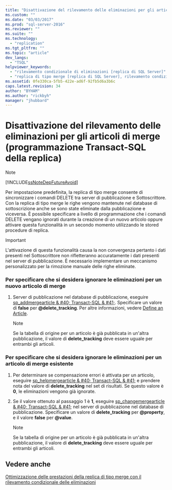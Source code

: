 ```yaml
---
title: "Disattivazione del rilevamento delle eliminazioni per gli articoli di merge (programmazione Transact-SQL della replica) | Microsoft Docs"
ms.custom: ""
ms.date: "03/03/2017"
ms.prod: "sql-server-2016"
ms.reviewer: ""
ms.suite: ""
ms.technology: 
  - "replication"
ms.tgt_pltfrm: ""
ms.topic: "article"
dev_langs: 
  - "TSQL"
helpviewer_keywords: 
  - "rilevamento condizionale di eliminazioni [replica di SQL Server]"
  - "replica di tipo merge [replica di SQL Server], rilevamento condizionale di eliminazioni"
ms.assetid: 0fe330ca-5fb5-422e-ad6f-92fb5d6a3b6c
caps.latest.revision: 34
author: "BYHAM"
ms.author: "rickbyh"
manager: "jhubbard"
---
```

# Disattivazione del rilevamento delle eliminazioni per gli articoli di merge (programmazione Transact-SQL della replica)
    
> [!NOTE]  
>  [!INCLUDE[ssNoteDepFutureAvoid](../../../includes/ssnotedepfutureavoid-md.md)]  
  
 Per impostazione predefinita, la replica di tipo merge consente di sincronizzare i comandi DELETE tra server di pubblicazione e Sottoscrittore. Con la replica di tipo merge le righe vengono mantenute nel database di sottoscrizione anche se sono state eliminate dalla pubblicazione e viceversa. È possibile specificare a livello di programmazione che i comandi DELETE vengano ignorati durante la creazione di un nuovo articolo oppure attivare questa funzionalità in un secondo momento utilizzando le stored procedure di replica.  
  
> [!IMPORTANT]  
>  L'attivazione di questa funzionalità causa la non convergenza pertanto i dati presenti nel Sottoscrittore non rifletteranno accuratamente i dati presenti nel server di pubblicazione. È necessario implementare un meccanismo personalizzato per la rimozione manuale delle righe eliminate.  
  
### Per specificare che si desidera ignorare le eliminazioni per un nuovo articolo di merge  
  
1.  Server di pubblicazione nel database di pubblicazione, eseguire [sp_addmergearticle & #40; Transact-SQL & #41;](../../../relational-databases/system-stored-procedures/sp-addmergearticle-transact-sql.md). Specificare un valore di **false** per **@delete_tracking**. Per altre informazioni, vedere [Define an Article](../../../relational-databases/replication/publish/define-an-article.md).  
  
    > [!NOTE]  
    >  Se la tabella di origine per un articolo è già pubblicata in un'altra pubblicazione, il valore di **delete_tracking** deve essere uguale per entrambi gli articoli.  
  
### Per specificare che si desidera ignorare le eliminazioni per un articolo di merge esistente  
  
1.  Per determinare se compensazione errori è attivata per un articolo, eseguire [sp_helpmergearticle & #40; Transact-SQL & #41;](../../../relational-databases/system-stored-procedures/sp-helpmergearticle-transact-sql.md) e prendere nota del valore di **delete_tracking** nel set di risultati. Se questo valore è **0**, le eliminazioni vengono già ignorate.  
  
2.  Se il valore ottenuto al passaggio 1 è **1**, eseguire [sp_changemergearticle & #40; Transact-SQL & #41;](../../../relational-databases/system-stored-procedures/sp-changemergearticle-transact-sql.md) nel server di pubblicazione nel database di pubblicazione. Specificare un valore di **delete_tracking** per **@property**, e il valore **false** per **@value**.  
  
    > [!NOTE]  
    >  Se la tabella di origine per un articolo è già pubblicata in un'altra pubblicazione, il valore di **delete_tracking** deve essere uguale per entrambi gli articoli.  
  
## Vedere anche  
 [Ottimizzazione delle prestazioni della replica di tipo merge con il rilevamento condizionale delle eliminazioni](../../../relational-databases/replication/merge/optimize-merge-replication-performance-with-conditional-delete-tracking.md)  
  
  
